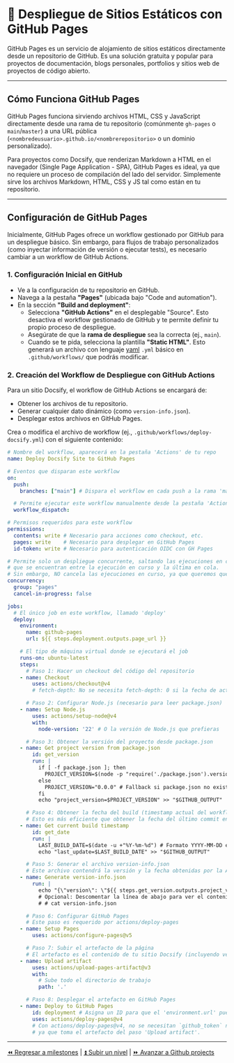 # 🚀 Despliegue de Sitios Estáticos con GitHub Pages

GitHub Pages es un servicio de alojamiento de sitios estáticos directamente desde un repositorio de GitHub. Es una solución gratuita y popular para proyectos de documentación, blogs personales, portfolios y sitios web de proyectos de código abierto.

---

## Cómo Funciona GitHub Pages

GitHub Pages funciona sirviendo archivos HTML, CSS y JavaScript directamente desde una rama de tu repositorio (comúnmente `gh-pages` o `main`/`master`) a una URL pública (`<nombredeusuario>.github.io/<nombrerepositorio>` o un dominio personalizado).

Para proyectos como Docsify, que renderizan Markdown a HTML en el navegador (Single Page Application - SPA), GitHub Pages es ideal, ya que no requiere un proceso de compilación del lado del servidor. Simplemente sirve los archivos Markdown, HTML, CSS y JS tal como están en tu repositorio.

---

## Configuración de GitHub Pages

Inicialmente, GitHub Pages ofrece un workflow gestionado por GitHub para un despliegue básico. Sin embargo, para flujos de trabajo personalizados (como inyectar información de versión o ejecutar tests), es necesario cambiar a un workflow de GitHub Actions.

### 1. Configuración Inicial en GitHub

- Ve a la configuración de tu repositorio en GitHub.
- Navega a la pestaña **"Pages"** (ubicada bajo "Code and automation").
- En la sección **"Build and deployment"**:
  - Selecciona **"GitHub Actions"** en el desplegable "Source". Esto desactiva el workflow gestionado de GitHub y te permite definir tu propio proceso de despliegue.
  - Asegúrate de que la **rama de despliegue** sea la correcta (ej., `main`).
  - Cuando se te pida, selecciona la plantilla **"Static HTML"**. Esto generará un archivo con lenguaje [yaml](../../languages/yaml.md) `.yml` básico en `.github/workflows/` que podrás modificar.

### 2. Creación del Workflow de Despliegue con GitHub Actions

Para un sitio Docsify, el workflow de GitHub Actions se encargará de:

- Obtener los archivos de tu repositorio.
- Generar cualquier dato dinámico (como `version-info.json`).
- Desplegar estos archivos en GitHub Pages.

Crea o modifica el archivo de workflow (ej., `.github/workflows/deploy-docsify.yml`) con el siguiente contenido:

```yaml
# Nombre del workflow, aparecerá en la pestaña 'Actions' de tu repo
name: Deploy Docsify Site to GitHub Pages

# Eventos que disparan este workflow
on:
  push:
    branches: ["main"] # Dispara el workflow en cada push a la rama 'main'

  # Permite ejecutar este workflow manualmente desde la pestaña 'Actions'
  workflow_dispatch:

# Permisos requeridos para este workflow
permissions:
  contents: write # Necesario para acciones como checkout, etc.
  pages: write    # Necesario para desplegar en GitHub Pages
  id-token: write # Necesario para autenticación OIDC con GH Pages

# Permite solo un despliegue concurrente, saltando las ejecuciones en cola
# que se encuentran entre la ejecución en curso y la última en cola.
# Sin embargo, NO cancela las ejecuciones en curso, ya que queremos que los despliegues de producción se completen.
concurrency:
  group: "pages"
  cancel-in-progress: false

jobs:
  # El único job en este workflow, llamado 'deploy'
  deploy:
    environment:
      name: github-pages
      url: ${{ steps.deployment.outputs.page_url }}

    # El tipo de máquina virtual donde se ejecutará el job
    runs-on: ubuntu-latest
    steps:
      # Paso 1: Hacer un checkout del código del repositorio
    - name: Checkout
        uses: actions/checkout@v4
        # fetch-depth: No se necesita fetch-depth: 0 si la fecha de actualización se obtiene del timestamp del build.

      # Paso 2: Configurar Node.js (necesario para leer package.json)
    - name: Setup Node.js
        uses: actions/setup-node@v4
        with:
          node-version: '22' # O la versión de Node.js que prefieras

      # Paso 3: Obtener la versión del proyecto desde package.json
    - name: Get project version from package.json
        id: get_version
        run: |
          if [ -f package.json ]; then
            PROJECT_VERSION=$(node -p "require('./package.json').version")
          else
            PROJECT_VERSION="0.0.0" # Fallback si package.json no existe
          fi
          echo "project_version=$PROJECT_VERSION" >> "$GITHUB_OUTPUT"

      # Paso 4: Obtener la fecha del build (timestamp actual del workflow)
      # Esto es más eficiente que obtener la fecha del último commit en historiales grandes.
    - name: Get current build timestamp
        id: get_date
        run: |
          LAST_BUILD_DATE=$(date -u +"%Y-%m-%d") # Formato YYYY-MM-DD en UTC
          echo "last_update=$LAST_BUILD_DATE" >> "$GITHUB_OUTPUT"

      # Paso 5: Generar el archivo version-info.json
      # Este archivo contendrá la versión y la fecha obtenidas por la Action.
    - name: Generate version-info.json
        run: |
          echo "{\"version\": \"${{ steps.get_version.outputs.project_version }}\", \"last_update\": \"${{ steps.get_date.outputs.last_update }}\"}" > version-info.json
          # Opcional: Descomentar la línea de abajo para ver el contenido del JSON en los logs de la Action
          # # cat version-info.json

      # Paso 6: Configurar GitHub Pages
      # Este paso es requerido por actions/deploy-pages
    - name: Setup Pages
        uses: actions/configure-pages@v5

      # Paso 7: Subir el artefacto de la página
      # El artefacto es el contenido de tu sitio Docsify (incluyendo version-info.json)
    - name: Upload artifact
        uses: actions/upload-pages-artifact@v3
        with:
          # Sube todo el directorio de trabajo
          path: '.'

      # Paso 8: Desplegar el artefacto en GitHub Pages
    - name: Deploy to GitHub Pages
        id: deployment # Asigna un ID para que el 'environment.url' pueda referenciarlo
        uses: actions/deploy-pages@v4
        # Con actions/deploy-pages@v4, no se necesitan `github_token` ni `publish_dir` aquí,
        # ya que toma el artefacto del paso 'Upload artifact'.
```

---

[⏪ Regresar a milestones](./milestones.md) | [⏫ Subir un nivel](../README.md) | [⏩ Avanzar a Github projects](./projects.md)
